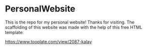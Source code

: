 # PersonalWebsite
This is the repo for my personal website!
Thanks for visiting.
The scaffolding of this website was made with the help of this free HTML template: 

https://www.tooplate.com/view/2087-kalay 
